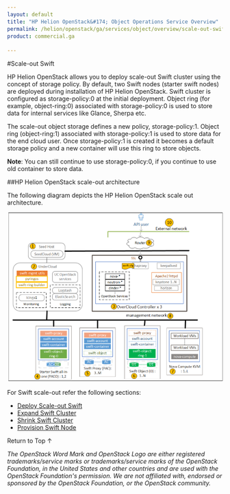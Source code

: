 ```yaml
---
layout: default
title: "HP Helion OpenStack&#174; Object Operations Service Overview"
permalink: /helion/openstack/ga/services/object/overview/scale-out-swift/
product: commercial.ga

---
```

<!--UNDER REVISION-->

<script>

function PageRefresh {
onLoad="window.refresh"
}

PageRefresh();

</script>

<!--
<p style="font-size: small;"> <a href="/helion/openstack/ga/services/object/overview/">&#9664; PREV</a> | <a href="/helion/openstack/services/overview/">&#9650; UP</a> | <a href=" /helion/openstack/ga/services/swift/deployment/"> NEXT &#9654</a> </p>-->


#Scale-out Swift 

HP Helion OpenStack allows you to deploy scale-out Swift cluster using the concept of storage policy. By default, two Swift nodes (starter swift nodes) are deployed during installation of HP Helion OpenStack. Swift cluster is configured as storage-policy:0 at the initial deployment. Object ring (for example, object-ring:0) associated with storage-policy:0 is used to store data for internal services like Glance, Sherpa etc. 

The scale-out object storage defines a new policy, storage-policy:1. Object ring (object-ring:1) associated with storage-policy:1 is used to store data for the end cloud user. Once storage-policy:1 is created it becomes a default storage policy and a new container will use this ring to store objects. 

**Note**: You can still continue to use storage-policy:0, if you continue to use old container to store data.

##HP Helion OpenStack scale-out architecture 

The following diagram depicts the HP Helion OpenStack scale out architecture.

<img src ="media/swift_deployment-architecture-different-object-without-overcloud-controller-nodes.png/">

<!---
Furthermore, HP Helion provides an option for the deployment of scale out Swift. The following diagram depicts a simplified deployment scenario of scale out Swift.

* <a href="javascript:window.open('/content/documentation/media/commercial_kvm_network_architecture.png','_blank','toolbar=no,menubar=no,resizable=yes,scrollbars=yes')">with one object ring(opens in a new window)</a>

	<!--This architecture shows the deployment of swift without any object ring. --->
<!---
 
* <a href="javascript:window.open('/content/documentation/media/swift_deployment-architecture-different-object-overcloud-controller-nodes..png','_blank','toolbar=no,menubar=no,resizable=yes,scrollbars=yes')">different object storage ring using Overcloud controller nodes(opens in a new window)</a> 



* <a href="javascript:window.open('/content/documentation/media/swift_deployment-architecture-different-object-without-overcloud-controller-nodes.png','_blank','toolbar=no,menubar=no,resizable=yes,scrollbars=yes')">different object storage ring without using <over> cloud controller nodes(opens in a new window)</a>
--->


For Swift scale-out refer the following sections:

* [Deploy Scale-out Swift]( /helion/openstack/ga/services/swift/deployment/)
* [Expand Swift Cluster]( /helion/openstack/ga/services/object/swift/expand-cluster/)
* [Shrink Swift Cluster]( /helion/openstack/ga/services/object/swift/shrink-cluster/)
* [Provision Swift Node]( /helion/openstack/ga/services/swift/provision-nodes/)









<a href="#top" style="padding:14px 0px 14px 0px; text-decoration: none;"> Return to Top &#8593; </a>





*The OpenStack Word Mark and OpenStack Logo are either registered trademarks/service marks or trademarks/service marks of the OpenStack Foundation, in the United States and other countries and are used with the OpenStack Foundation's permission. We are not affiliated with, endorsed or sponsored by the OpenStack Foundation, or the OpenStack community.*